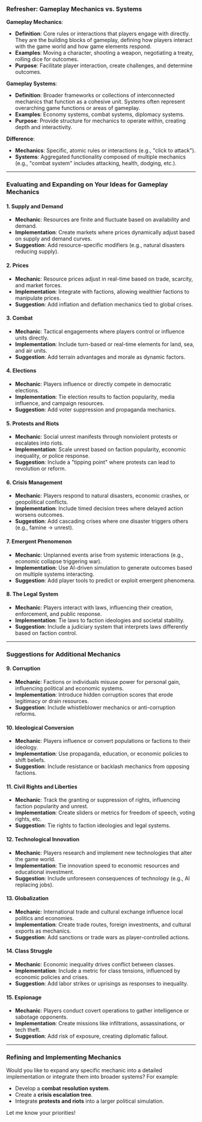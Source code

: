### Refresher: Gameplay Mechanics vs. Systems

**Gameplay Mechanics**:
- **Definition**: Core rules or interactions that players engage with directly. They are the building blocks of gameplay, defining how players interact with the game world and how game elements respond.
- **Examples**: Moving a character, shooting a weapon, negotiating a treaty, rolling dice for outcomes.
- **Purpose**: Facilitate player interaction, create challenges, and determine outcomes.

**Gameplay Systems**:
- **Definition**: Broader frameworks or collections of interconnected mechanics that function as a cohesive unit. Systems often represent overarching game functions or areas of gameplay.
- **Examples**: Economy systems, combat systems, diplomacy systems.
- **Purpose**: Provide structure for mechanics to operate within, creating depth and interactivity.

**Difference**:
- **Mechanics**: Specific, atomic rules or interactions (e.g., "click to attack").
- **Systems**: Aggregated functionality composed of multiple mechanics (e.g., "combat system" includes attacking, health, dodging, etc.).

---

### Evaluating and Expanding on Your Ideas for Gameplay Mechanics

#### 1. **Supply and Demand**
- **Mechanic**: Resources are finite and fluctuate based on availability and demand.
- **Implementation**: Create markets where prices dynamically adjust based on supply and demand curves.
- **Suggestion**: Add resource-specific modifiers (e.g., natural disasters reducing supply).

#### 2. **Prices**
- **Mechanic**: Resource prices adjust in real-time based on trade, scarcity, and market forces.
- **Implementation**: Integrate with factions, allowing wealthier factions to manipulate prices.
- **Suggestion**: Add inflation and deflation mechanics tied to global crises.

#### 3. **Combat**
- **Mechanic**: Tactical engagements where players control or influence units directly.
- **Implementation**: Include turn-based or real-time elements for land, sea, and air units.
- **Suggestion**: Add terrain advantages and morale as dynamic factors.

#### 4. **Elections**
- **Mechanic**: Players influence or directly compete in democratic elections.
- **Implementation**: Tie election results to faction popularity, media influence, and campaign resources.
- **Suggestion**: Add voter suppression and propaganda mechanics.

#### 5. **Protests and Riots**
- **Mechanic**: Social unrest manifests through nonviolent protests or escalates into riots.
- **Implementation**: Scale unrest based on faction popularity, economic inequality, or police response.
- **Suggestion**: Include a "tipping point" where protests can lead to revolution or reform.

#### 6. **Crisis Management**
- **Mechanic**: Players respond to natural disasters, economic crashes, or geopolitical conflicts.
- **Implementation**: Include timed decision trees where delayed action worsens outcomes.
- **Suggestion**: Add cascading crises where one disaster triggers others (e.g., famine → unrest).

#### 7. **Emergent Phenomenon**
- **Mechanic**: Unplanned events arise from systemic interactions (e.g., economic collapse triggering war).
- **Implementation**: Use AI-driven simulation to generate outcomes based on multiple systems interacting.
- **Suggestion**: Add player tools to predict or exploit emergent phenomena.

#### 8. **The Legal System**
- **Mechanic**: Players interact with laws, influencing their creation, enforcement, and public response.
- **Implementation**: Tie laws to faction ideologies and societal stability.
- **Suggestion**: Include a judiciary system that interprets laws differently based on faction control.

---

### Suggestions for Additional Mechanics

#### 9. **Corruption**
- **Mechanic**: Factions or individuals misuse power for personal gain, influencing political and economic systems.
- **Implementation**: Introduce hidden corruption scores that erode legitimacy or drain resources.
- **Suggestion**: Include whistleblower mechanics or anti-corruption reforms.

#### 10. **Ideological Conversion**
- **Mechanic**: Players influence or convert populations or factions to their ideology.
- **Implementation**: Use propaganda, education, or economic policies to shift beliefs.
- **Suggestion**: Include resistance or backlash mechanics from opposing factions.

#### 11. **Civil Rights and Liberties**
- **Mechanic**: Track the granting or suppression of rights, influencing faction popularity and unrest.
- **Implementation**: Create sliders or metrics for freedom of speech, voting rights, etc.
- **Suggestion**: Tie rights to faction ideologies and legal systems.

#### 12. **Technological Innovation**
- **Mechanic**: Players research and implement new technologies that alter the game world.
- **Implementation**: Tie innovation speed to economic resources and educational investment.
- **Suggestion**: Include unforeseen consequences of technology (e.g., AI replacing jobs).

#### 13. **Globalization**
- **Mechanic**: International trade and cultural exchange influence local politics and economies.
- **Implementation**: Create trade routes, foreign investments, and cultural exports as mechanics.
- **Suggestion**: Add sanctions or trade wars as player-controlled actions.

#### 14. **Class Struggle**
- **Mechanic**: Economic inequality drives conflict between classes.
- **Implementation**: Include a metric for class tensions, influenced by economic policies and crises.
- **Suggestion**: Add labor strikes or uprisings as responses to inequality.

#### 15. **Espionage**
- **Mechanic**: Players conduct covert operations to gather intelligence or sabotage opponents.
- **Implementation**: Create missions like infiltrations, assassinations, or tech theft.
- **Suggestion**: Add risk of exposure, creating diplomatic fallout.

---

### Refining and Implementing Mechanics

Would you like to expand any specific mechanic into a detailed implementation or integrate them into broader systems? For example:
- Develop a **combat resolution system**.
- Create a **crisis escalation tree**.
- Integrate **protests and riots** into a larger political simulation. 

Let me know your priorities!